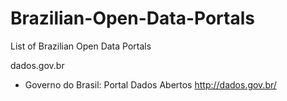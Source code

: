 # Brazilian-Open-Data-Portals
List of Brazilian Open Data Portals

dados.gov.br
- Governo do Brasil: Portal Dados Abertos http://dados.gov.br/  
